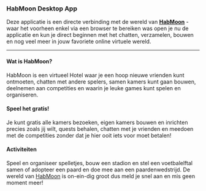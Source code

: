 ### HabMoon Desktop App
Deze applicatie is een directe verbinding met de wereld van **[HabMoon](https://habmoon.org)** - waar het voorheen enkel via een browser te bereiken was open je nu de applicatie en kun je direct beginnen met het chatten, verzamelen, bouwen en nog veel meer in jouw favoriete online virtuele wereld.

---------------------

#### Wat is HabMoon?
HabMoon is een virtueel Hotel waar je een hoop nieuwe vrienden kunt ontmoeten, chatten met andere spelers, samen kamers kunt gaan bouwen, deelnemen aan competities en waarin je leuke games kunt spelen en organiseren.

#### Speel het gratis!
Je kunt gratis alle kamers bezoeken, eigen kamers bouwen en inrichten precies zoals jij wilt, quests behalen, chatten met je vrienden en meedoen met de competities zonder dat je hier ooit iets voor moet betalen!

#### Activiteiten
Speel en organiseer spelletjes, bouw een stadion en stel een voetbalelftal samen of adopteer een paard en doe mee aan een paardenwedstrijd. De wereld van [HabMoon](https://habmoon.org) is on-ein-dig groot dus meld je snel aan en mis geen moment meer!
